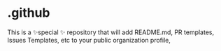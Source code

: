 # .github
This is a ✨special ✨ repository that will add README.md, PR templates, Issues Templates, etc to your public organization profile,
